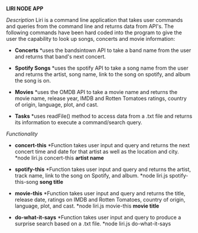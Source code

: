 **LIRI NODE APP**

*Description*
Liri is a command line application that takes user commands and queries from the command line and returns data from API's. The following commands have been hard coded into the program to give the user the capability to look up songs, concerts and movie information:

* **Concerts**
    *uses the bandsintown API to take a band name from the user and returns that band's next concert.

* **Spotify Songs**
    *uses the spotify API to take a song name from the user and returns the artist, song name, link to the song on spotify, and album the song is on.

* **Movies**
    *uses the OMDB API to take a movie name and returns the movie name, release year, IMDB and Rotten Tomatoes ratings, country of origin, language, plot, and cast.

* **Tasks**
    *uses readFile() method to access data from a .txt file and returns its information to execute a command/search query.

*Functionality*

* **concert-this**
    *Function takes user input and query and returns the next concert time and date for that artist as well as the location and city.
        *node liri.js concert-this **artist name**

* **spotify-this**
    *Function takes user input and query and returns the artist, track name, link to the song on Spotify, and album.
        *node liri.js spotify-this-song **song title**

* **movie-this**
    *Function takes user input and query and returns the title, release date, ratings on IMDB and Rotten Tomatoes, country of origin, language, plot, and cast.
        *node liri.js movie-this **movie title**

* **do-what-it-says**
    *Function takes user input and query to produce a surprise search based on a .txt file.
        *node liri.js do-what-it-says




